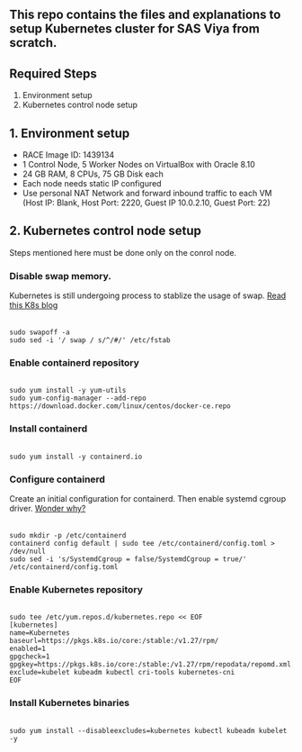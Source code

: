 ## This repo contains the files and explanations to setup Kubernetes cluster for SAS Viya from scratch.

## Required Steps
1. Environment setup
2. Kubernetes control node setup

## 1. Environment setup
- RACE Image ID: 1439134
- 1 Control Node, 5 Worker Nodes on VirtualBox with Oracle 8.10
- 24 GB RAM, 8 CPUs, 75 GB Disk each
- Each node needs static IP configured
- Use personal NAT Network and forward inbound traffic to each VM (Host IP: Blank, Host Port: 2220, Guest IP 10.0.2.10, Guest Port: 22)

## 2. Kubernetes control node setup

Steps mentioned here must be done only on the conrol node.

### Disable swap memory.
Kubernetes is still undergoing process to stablize the usage of swap. [Read this K8s blog](https://kubernetes.io/blog/2025/03/25/swap-linux-improvements/)
######
    sudo swapoff -a
    sudo sed -i '/ swap / s/^/#/' /etc/fstab

### Enable containerd repository
######
    sudo yum install -y yum-utils
    sudo yum-config-manager --add-repo https://download.docker.com/linux/centos/docker-ce.repo

### Install containerd
######
    sudo yum install -y containerd.io

### Configure containerd
Create an initial configuration for containerd. Then enable systemd cgroup driver. [Wonder why?](https://kubernetes.io/docs/setup/production-environment/container-runtimes/)
######
    sudo mkdir -p /etc/containerd
    containerd config default | sudo tee /etc/containerd/config.toml > /dev/null
    sudo sed -i 's/SystemdCgroup = false/SystemdCgroup = true/' /etc/containerd/config.toml

### Enable Kubernetes repository
######
    sudo tee /etc/yum.repos.d/kubernetes.repo << EOF
    [kubernetes]
    name=Kubernetes
    baseurl=https://pkgs.k8s.io/core:/stable:/v1.27/rpm/
    enabled=1
    gpgcheck=1
    gpgkey=https://pkgs.k8s.io/core:/stable:/v1.27/rpm/repodata/repomd.xml.key
    exclude=kubelet kubeadm kubectl cri-tools kubernetes-cni
    EOF
    
### Install Kubernetes binaries
######
    sudo yum install --disableexcludes=kubernetes kubectl kubeadm kubelet -y

